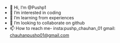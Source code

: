 - 👋 Hi, I’m @Pushp1
- 👀 I’m interested in coding
- 🌱 I’m learning from experiences
- 💞️ I’m looking to collaborate on github
- 📫 How to reach me-
insta:pushp_chauhan_01
gmail: chauhanpushp01@gmail.com
<!---
Pushp1/Pushp1 is a ✨ special ✨ repository because its `README.md` (this file) appears on your GitHub profile.
You can click the Preview link to take a look at your changes.
--->
